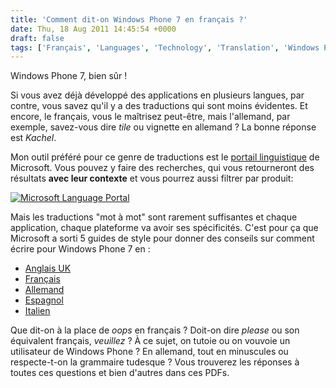 ```yaml
---
title: 'Comment dit-on Windows Phone 7 en français ?'
date: Thu, 18 Aug 2011 14:45:54 +0000
draft: false
tags: ['Français', 'Languages', 'Technology', 'Translation', 'Windows Phone 7']
---
```


Windows Phone 7, bien sûr !

Si vous avez déjà développé des applications en plusieurs langues, par contre, vous savez qu'il y a des traductions qui sont moins évidentes. Et encore, le français, vous le maîtrisez peut-être, mais l'allemand, par exemple, savez-vous dire _tile_ ou vignette en allemand ? La bonne réponse est _Kachel_.

Mon outil préféré pour ce genre de traductions est le [portail linguistique](http://www.microsoft.com/language/default.aspx) de Microsoft. Vous pouvez y faire des recherches, qui vous retourneront des résultats **avec leur contexte** et vous pourrez aussi filtrer par produit:

[![](http://madd0.files.wordpress.com/2011/08/language_portal.png?w=600&h=320 "Microsoft Language Portal")](http://madd0.files.wordpress.com/2011/08/language_portal.png)

Mais les traductions "mot à mot" sont rarement suffisantes et chaque application, chaque plateforme va avoir ses spécificités. C'est pour ça que Microsoft a sorti 5 guides de style pour donner des conseils sur comment écrire pour Windows Phone 7 en :

*   [Anglais UK](http://download.microsoft.com/download/C/8/5/C85AB1B2-3B13-4C27-B32D-3BD5F125D9BC/eng-gbr-StyleGuide-WindowsPhone.pdf)
*   [Français](http://download.microsoft.com/download/3/D/D/3DD45E20-DA9C-4F0A-B146-B25AE8FD206E/fra-fra-StyleGuide-WindowsPhone.pdf)
*   [Allemand](http://download.microsoft.com/download/C/E/6/CE6A15D7-0113-4848-AD0B-6CC91FB213ED/deu-deu-StyleGuide-WindowsPhone.pdf)
*   [Espagnol](http://download.microsoft.com/download/1/9/D/19D45C3C-BA2D-45ED-8079-2D6E04702AC8/spa-esp-StyleGuide-WindowsPhone.pdf)
*   [Italien](http://download.microsoft.com/download/E/F/A/EFAC791E-50E5-4C93-A216-927DFA1F6DD3/ita-ita-StyleGuide-WindowsPhone.pdf)

Que dit-on à la place de _oops_ en français ? Doit-on dire _please_ ou son équivalent français, _veuillez_ ? À ce sujet, on tutoie ou on vouvoie un utilisateur de Windows Phone ? En allemand, tout en minuscules ou respecte-t-on la grammaire tudesque ? Vous trouverez les réponses à toutes ces questions et bien d'autres dans ces PDFs.